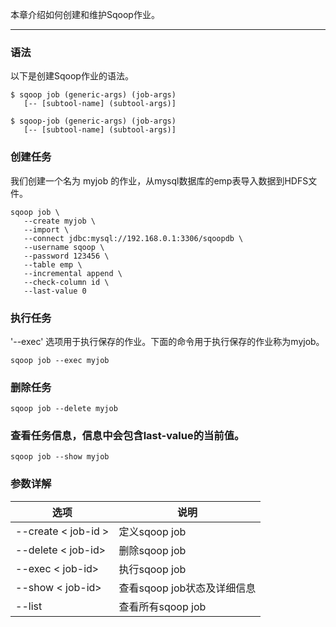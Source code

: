 
本章介绍如何创建和维护Sqoop作业。

---

### 语法

以下是创建Sqoop作业的语法。
```other
$ sqoop job (generic-args) (job-args)
   [-- [subtool-name] (subtool-args)]
```
```other
$ sqoop-job (generic-args) (job-args)
   [-- [subtool-name] (subtool-args)]
```

### 创建任务

我们创建一个名为 myjob 的作业，从mysql数据库的emp表导入数据到HDFS文件。

```other
sqoop job \
   --create myjob \
   --import \
   --connect jdbc:mysql://192.168.0.1:3306/sqoopdb \
   --username sqoop \
   --password 123456 \
   --table emp \
   --incremental append \
   --check-column id \
   --last-value 0
```

### 执行任务

'--exec' 选项用于执行保存的作业。下面的命令用于执行保存的作业称为myjob。

```other
sqoop job --exec myjob
```
### 删除任务
```other
sqoop job --delete myjob
```
### 查看任务信息，信息中会包含last-value的当前值。

```other
sqoop job --show myjob
```

### 参数详解

|选项|说明|
|-|-|
|--create < job-id >|定义sqoop job|
|--delete < job-id>|删除sqoop job|
|--exec < job-id>|执行sqoop job|
|--show < job-id>|查看sqoop job状态及详细信息|
|--list|查看所有sqoop job|

